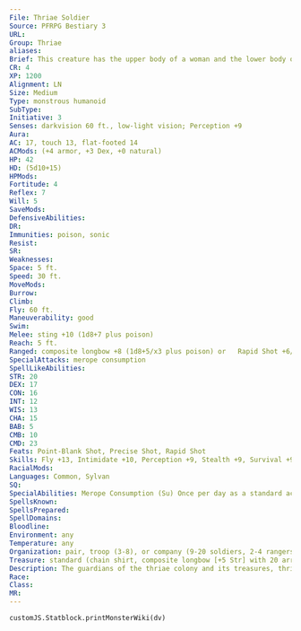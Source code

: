 ```yaml
---
File: Thriae Soldier
Source: PFRPG Bestiary 3
URL: 
Group: Thriae
aliases: 
Brief: This creature has the upper body of a woman and the lower body of a bee. She wields a longbow with uncanny skill.
CR: 4
XP: 1200
Alignment: LN
Size: Medium
Type: monstrous humanoid
SubType: 
Initiative: 3
Senses: darkvision 60 ft., low-light vision; Perception +9
Aura: 
AC: 17, touch 13, flat-footed 14
ACMods: (+4 armor, +3 Dex, +0 natural)
HP: 42
HD: (5d10+15)
HPMods: 
Fortitude: 4
Reflex: 7
Will: 5
SaveMods: 
DefensiveAbilities: 
DR: 
Immunities: poison, sonic
Resist: 
SR: 
Weaknesses: 
Space: 5 ft.
Speed: 30 ft.
MoveMods: 
Burrow: 
Climb: 
Fly: 60 ft.
Maneuverability: good
Swim: 
Melee: sting +10 (1d8+7 plus poison)
Reach: 5 ft.
Ranged: composite longbow +8 (1d8+5/x3 plus poison) or   Rapid Shot +6/+6 (1d8+5/x3 plus poison)
SpecialAttacks: merope consumption
SpellLikeAbilities: 
STR: 20
DEX: 17
CON: 16
INT: 12
WIS: 13
CHA: 15
BAB: 5
CMB: 10
CMD: 23
Feats: Point-Blank Shot, Precise Shot, Rapid Shot
Skills: Fly +13, Intimidate +10, Perception +9, Stealth +9, Survival +9
RacialMods: 
Languages: Common, Sylvan
SQ: 
SpecialAbilities: Merope Consumption (Su) Once per day as a standard action, a thriae soldier can consume a dose of merope in order to enhance her combat abilities for 1d6+3 rounds. Starting on the round after the merope is consumed, the thriae soldier gains a +2 insight bonus on attack rolls and saving throws, and gains fast healing 3.  Poison (Ex) Sting or arrow-injury; save Fort DC 15; frequency 1/round for 6 rounds; effect 1d2 Str; cure 1 save. As a free action, a thriae soldier can apply her venom to an arrow as she fires the shot. The save DC is Constitution-based.
SpellsKnown: 
SpellsPrepared: 
SpellDomains: 
Bloodline: 
Environment: any
Temperature: any
Organization: pair, troop (3-8), or company (9-20 soldiers, 2-4 rangers of 3-5th level, 1-2 rogues of 4-6th level, and 1 fighter commander of 5-8th level)
Treasure: standard (chain shirt, composite longbow [+5 Str] with 20 arrows, 1 dose of merope, other treasure)
Description: The guardians of the thriae colony and its treasures, thriae soldiers make up the backbone of a hive's defenses. Whether patrolling the perimeter of the hive or protecting its queen and seers from attackers, soldiers are a crucial asset ensuring a colony's survival, and so it makes sense that they compose the majority of thriae populations. While not as spiritually powerful as their seer and queen kin, soldiers possess remarkable agility and skill with the bow. Guards remain stationed in pairs outside doors to important areas, such as the meditation chambers of seers and the enormous private quarters of the queen, and when their duties take them outside the walls of the hive, they travel in large convoys.  A thriae soldier's stinger carries within it especially potent venom similar to that of giant bees, and the soldier can easily apply this poison to her weapons. While most soldiers carry bows, they are also trained at an early age with a multitude of both melee and ranged weapons, and some prefer the feel of a sword or hammer. Regardless of the type, all thriae weapons and armors are expertly crafted, made of steel and gilded with intricate decorations of gold and amber-hued gems. Thriae soldiers are often talented artisans as well as warriors, and most create their own weapons to bear in combat.  Since there are exponentially more soldiers than seers in any given colony, thriae queens ration merope sparingly to soldiers, whose use of it doesn't provoke the divine insight cherished by thriae culture, but rather inspires courage and brute strength on the battlefield. When a thriae soldier consumes merope, her reflexes quicken, her wits sharpen, and she gains a second wind, so most individuals save their rationed doses for times of dire need. When circumstances are especially grim, commanders of thriae militias will order all of their troops to consume their merope at once, giving the company the final burst of strength it needs to turn the tide of battle.  Thriae soldiers are heavier-set than most of their slender thriae sisters, and average individuals weigh about 200 pounds and measure 6 feet from head to toe.
Race: 
Class: 
MR: 
---
```

```dataviewjs
customJS.Statblock.printMonsterWiki(dv)
```
